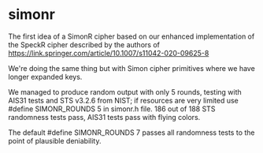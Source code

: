 # simonr
The first idea of a SimonR cipher based on our enhanced implementation of the SpeckR cipher described by the authors of https://link.springer.com/article/10.1007/s11042-020-09625-8

We're doing the same thing but with Simon cipher primitives where we have longer expanded keys.

We managed to produce random output with only 5 rounds, testing with AIS31 tests and STS v3.2.6 from NIST; if resources are very limited use #define SIMONR_ROUNDS 5 in simonr.h file. 186 out of 188 STS randomness tests pass, AIS31 tests pass with flying colors.

The default #define SIMONR_ROUNDS 7 passes all randomness tests to the point of plausible deniability.

